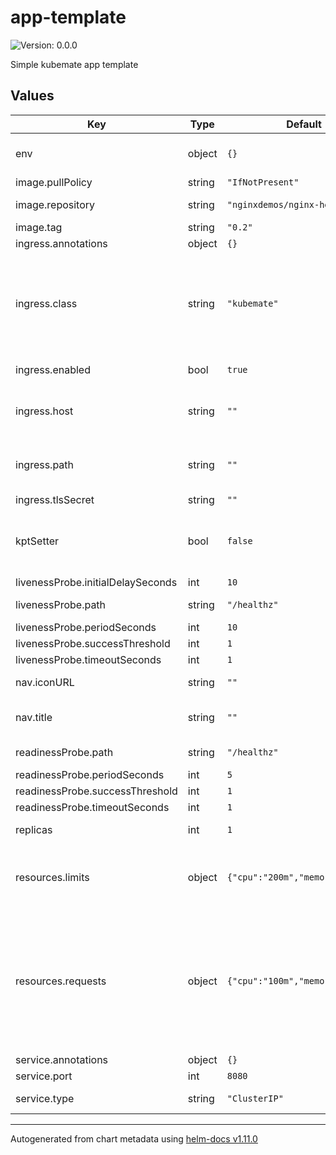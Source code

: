 # app-template

![Version: 0.0.0](https://img.shields.io/badge/Version-0.0.0-informational?style=flat-square)

Simple kubemate app template

## Values

| Key | Type | Default | Description |
|-----|------|---------|-------------|
| env | object | `{}` | Environment variables for the application. An object with env var names as keys. |
| image.pullPolicy | string | `"IfNotPresent"` | Image pull policy. |
| image.repository | string | `"nginxdemos/nginx-hello"` | The registry and image name for the application. |
| image.tag | string | `"0.2"` | Docker image tag. |
| ingress.annotations | object | `{}` |  |
| ingress.class | string | `"kubemate"` | The ingress class name. The default exposes the app only when deployed to kubemate. When you want the app to be exposed without authentication within any Kubernetes cluster, set this value to an empty string. |
| ingress.enabled | bool | `true` | Expose the application outside the cluster via HTTP. |
| ingress.host | string | `""` | The host name under which the application should be published. Defaults to the kubemate node host. |
| ingress.path | string | `""` | The path under which the application should be exposed. Defaults to the application name. |
| ingress.tlsSecret | string | `""` |  |
| kptSetter | bool | `false` | Enables kpt setter generation. To use the setters afterwards, see https://catalog.kpt.dev/apply-setters/v0.2/ |
| livenessProbe.initialDelaySeconds | int | `10` |  |
| livenessProbe.path | string | `"/healthz"` | Path to the liveness probe / health check endpoint. |
| livenessProbe.periodSeconds | int | `10` |  |
| livenessProbe.successThreshold | int | `1` |  |
| livenessProbe.timeoutSeconds | int | `1` |  |
| nav.iconURL | string | `""` | Optional navigation entry icon URL. |
| nav.title | string | `""` | The navigation entry title within kubemate UI. Defaults to release name. |
| readinessProbe.path | string | `"/healthz"` | Path to the readiness probe endpoint. |
| readinessProbe.periodSeconds | int | `5` |  |
| readinessProbe.successThreshold | int | `1` |  |
| readinessProbe.timeoutSeconds | int | `1` |  |
| replicas | int | `1` | Number of Pods that should be scheduled to run this app. |
| resources.limits | object | `{"cpu":"200m","memory":"64Mi"}` | Hard resource constraints for the application. When it attempts to allocate more resources it gets killed (and restarted eventually). |
| resources.requests | object | `{"cpu":"100m","memory":"32Mi"}` | Resource constraints for the application. The amount of resources the process requires usually. This information is used by the Pod scheduler to distribute workloads across all available nodes/machines and to avoid overloading a single node. The application may still allocate more resources. |
| service.annotations | object | `{}` |  |
| service.port | int | `8080` | Internal container port. |
| service.type | string | `"ClusterIP"` | Service type, e.g. `ClusterIP`, `NodePort`, `LoadBalancer`. |

----------------------------------------------
Autogenerated from chart metadata using [helm-docs v1.11.0](https://github.com/norwoodj/helm-docs/releases/v1.11.0)
